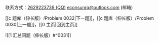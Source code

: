 联系方式：<a href="https://qm.qq.com/q/iA1sKuakak">2629223739 (QQ)</a> <a href="mailto:econsunrq@outlook.com">econsunrq@outlook.com (邮箱)</a>

[[c 题库（伸长版）/Problem 0032|下一题]]，[[c 题库（伸长版）/Problem 0030|上一题]]，[[0 主页|回到主页]]

![[1 汇总问题（伸长版）#^0031]]